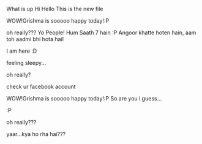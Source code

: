 What is up
Hi Hello
This is the new file

WOW!Grishma is sooooo happy today!:P

oh really???
Yo People! Hum Saath 7 hain :P
Angoor khatte hoten hain, aam toh aadmi bhi hota hai!


I am here :D
 
feeling sleepy...


oh really?


check ur facebook account

WOW!Grishma is sooooo happy today!:P
So are you i guess...

:P

oh really???

yaar...kya ho rha hai???
